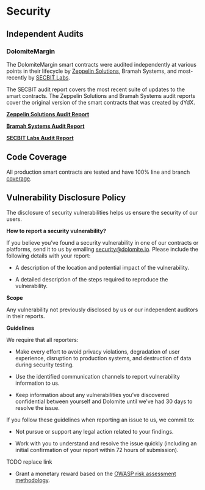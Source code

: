 # Security

## Independent Audits

### DolomiteMargin

The DolomiteMargin smart contracts were audited independently at various points in their lifecycle by
[Zeppelin Solutions](https://zeppelin.solutions/), Bramah Systems, and most-recently by [SECBIT Labs](https://secbit.io).

The SECBIT audit report covers the most recent suite of updates to the smart contracts. The Zeppelin Solutions and 
Bramah Systems audit reports cover the original version of the smart contracts that was created by dYdX.

**[Zeppelin Solutions Audit Report](https://blog.zeppelin.solutions/solo-margin-protocol-audit-30ac2aaf6b10)**

**[Bramah Systems Audit Report](https://s3.amazonaws.com/dydx-assets/dYdX_Audit_Report_Bramah_Systems.pdf)**

**[SECBIT Labs Audit Report](https://github.com/dolomite-exchange/dolomite-margin/blob/master/docs/Dolomite_Protocol_V2_Report_EN.pdf)**

## Code Coverage

All production smart contracts are tested and have 100% line and branch 
[coverage](https://coveralls.io/github/dolomite-exchange/dolomite-margin?branch=master).

## Vulnerability Disclosure Policy

The disclosure of security vulnerabilities helps us ensure the security of our users.

**How to report a security vulnerability?**

If you believe you’ve found a security vulnerability in one of our contracts or platforms,
send it to us by emailing [security@dolomite.io](mailto:security@dolomite.io).
Please include the following details with your report:

* A description of the location and potential impact of the vulnerability.

* A detailed description of the steps required to reproduce the vulnerability.

**Scope**

Any vulnerability not previously disclosed by us or our independent auditors in their reports.

**Guidelines**

We require that all reporters:

* Make every effort to avoid privacy violations, degradation of user experience,
disruption to production systems, and destruction of data during security testing.

* Use the identified communication channels to report vulnerability information to us.

* Keep information about any vulnerabilities you’ve discovered confidential between yourself and
Dolomite until we’ve had 30 days to resolve the issue.

If you follow these guidelines when reporting an issue to us, we commit to:

* Not pursue or support any legal action related to your findings.

* Work with you to understand and resolve the issue quickly
(including an initial confirmation of your report within 72 hours of submission).

TODO replace link
* Grant a monetary reward based on the [OWASP risk assessment methodology](https://medium.com/dydxderivatives/announcing-bug-bounties-for-the-dydx-margin-trading-protocol-d0c817d1cda4).
